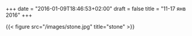 +++
date = "2016-01-09T18:46:53+02:00"
draft = false
title = "11-17 янв 2016"
+++

{{< figure src="/images/stone.jpg" title="stone" >}}

<!--more-->